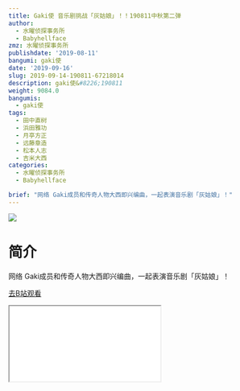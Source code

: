 ```yaml
---
title: Gaki使 音乐剧挑战「灰姑娘」！！190811中秋第二弹
author:
  - 水曜侦探事务所
  - Babyhellface
zmz: 水曜侦探事务所
publishdate: '2019-08-11'
bangumi: gaki使
date: '2019-09-16'
slug: 2019-09-14-190811-67218014
description: gaki使&#8226;190811
weight: 9084.0
bangumis:
  - gaki使
tags:
  - 田中直树
  - 浜田雅功
  - 月亭方正
  - 远藤章造
  - 松本人志
  - 吉米大西
categories:
  - 水曜侦探事务所
  - Babyhellface

brief: "网络 Gaki成员和传奇人物大西即兴编曲，一起表演音乐剧「灰姑娘」！"
---
```

![](https://raw.githubusercontent.com/tcgriffith/owaraisite/master/static/tmpimg/f7ab7c527db48296b36a1524a6fe63515415ba1e.jpg.480.jpg)
# 简介  
网络
Gaki成员和传奇人物大西即兴编曲，一起表演音乐剧「灰姑娘」！  

[去B站观看](https://www.bilibili.com/video/av67218014/)
<div class ="resp-container"><iframe class="testiframe" src="//player.bilibili.com/player.html?aid=67218014"", scrolling="no", allowfullscreen="true" > </iframe></div> 
